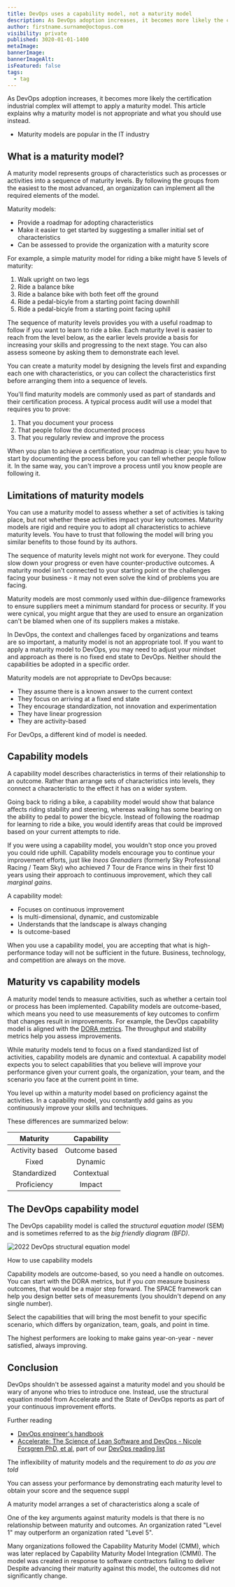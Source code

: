 ```yaml
---
title: DevOps uses a capability model, not a maturity model
description: As DevOps adoption increases, it becomes more likely the certification industrial complex will try to apply the wrong model.
author: firstname.surname@octopus.com
visibility: private
published: 3020-01-01-1400
metaImage: 
bannerImage: 
bannerImageAlt: 
isFeatured: false
tags: 
  - tag
---
```


As DevOps adoption increases, it becomes more likely the certification industrial complex will attempt to apply a maturity model. This article explains why a maturity model is not appropriate and what you should use instead.

- Maturity models are popular in the IT industry


## What is a maturity model?

A maturity model represents groups of characteristics such as processes or activities into a sequence of maturity levels. By following the groups from the easiest to the most advanced, an organization can implement all the required elements of the model.

Maturity models:

- Provide a roadmap for adopting characteristics
- Make it easier to get started by suggesting a smaller initial set of characteristics
- Can be assessed to provide the organization with a maturity score

For example, a simple maturity model for riding a bike might have 5 levels of maturity:

1. Walk upright on two legs
2. Ride a balance bike
3. Ride a balance bike with both feet off the ground
4. Ride a pedal-bicyle from a starting point facing downhill
5. Ride a pedal-bicyle from a starting point facing uphill

The sequence of maturity levels provides you with a useful roadmap to follow if you want to learn to ride a bike. Each maturity level is easier to reach from the level below, as the earlier levels provide a basis for increasing your skills and progressing to the next stage. You can also assess someone by asking them to demonstrate each level.

You can create a maturity model by designing the levels first and expanding each one with characteristics, or you can collect the characteristics first before arranging them into a sequence of levels.

You'll find maturity models are commonly used as part of standards and their certification process. A typical process audit will use a model that requires you to prove:

1. That you document your process
2. That people follow the documented process
3. That you regularly review and improve the process

When you plan to achieve a certification, your roadmap is clear; you have to start by documenting the process before you can tell whether people follow it. In the same way, you can't improve a process until you know people are following it.

## Limitations of maturity models

You can use a maturity model to assess whether a set of activities is taking place, but not whether these activities impact your key outcomes. Maturity models are rigid and require you to adopt all characteristics to achieve maturity levels. You have to trust that following the model will bring you similar benefits to those found by its authors.

The sequence of maturity levels might not work for everyone. They could slow down your progress or even have counter-productive outcomes. A maturity model isn't connected to your starting point or the challenges facing your business - it may not even solve the kind of problems you are facing.

Maturity models are most commonly used within due-diligence frameworks to ensure suppliers meet a minimum standard for process or security. If you were cynical, you might argue that they are used to ensure an organization can't be blamed when one of its suppliers makes a mistake.

In DevOps, the context and challenges faced by organizations and teams are so important, a maturity model is not an appropriate tool. If you want to apply a maturity model to DevOps, you may need to adjust your mindset and approach as there is no fixed end state to DevOps. Neither should the capabilities be adopted in a specific order.

Maturity models are not appropriate to DevOps because:

- They assume there is a known answer to the current context
- They focus on arriving at a fixed end state
- They encourage standardization, not innovation and experimentation
- They have linear progression
- They are activity-based

For DevOps, a different kind of model is needed.

## Capability models

A capability model describes characteristics in terms of their relationship to an outcome. Rather than arrange sets of characteristics into levels, they connect a characteristic to the effect it has on a wider system.

Going back to riding a bike, a capability model would show that balance affects riding stability and steering, whereas walking has some bearing on the ability to pedal to power the bicycle. Instead of following the roadmap for learning to ride a bike, you would identify areas that could be improved based on your current attempts to ride.

If you were using a capability model, you wouldn't stop once you proved you could ride uphill. Capability models encourage you to continue your improvement efforts, just like *Ineos Grenadiers* (formerly Sky Professional Racing / Team Sky) who achieved 7 Tour de France wins in their first 10 years using their approach to continuous improvement, which they call *marginal gains*.

A capability model:

- Focuses on continuous improvement
- Is multi-dimensional, dynamic, and customizable
- Understands that the landscape is always changing
- Is outcome-based

When you use a capability model, you are accepting that what is high-performance today will not be sufficient in the future. Business, technology, and competition are always on the move.

## Maturity vs capability models

A maturity model tends to measure activities, such as whether a certain tool or process has been implemented. Capability models are outcome-based, which means you need to use measurements of key outcomes to confirm that changes result in improvements. For example, the DevOps capability model is aligned with the [DORA metrics](https://octopus.com/devops/metrics/). The throughput and stability metrics help you assess improvements.

While maturity models tend to focus on a fixed standardized list of activities, capability models are dynamic and contextual. A capability model expects you to select capabilities that you believe will improve your performance given your current goals, the organization, your team, and the scenario you face at the current point in time.

You level up within a maturity model based on proficiency against the activities. In a capability model, you constantly add gains as you continuously improve your skills and techniques.

These differences are summarized below:

|    Maturity    |  Capability   |
|:--------------:|:-------------:|
| Activity based | Outcome based |
|     Fixed      |    Dynamic    |
|  Standardized  |  Contextual   |
|  Proficiency   |    Impact     |

## The DevOps capability model

The DevOps capability model is called the *structural equation model* (SEM) and is sometimes referred to as the *big friendly diagram (BFD)*. 

![2022 DevOps structural equation model](2022-structural-equation-model.png)

How to use capability models

Capability models are outcome-based, so you need a handle on outcomes. You can start with the DORA metrics, but if you *can* measure business outcomes, that would be a major step forward. The SPACE framework can help you design better sets of measurements (you shouldn't depend on any single number).

Select the capabilities that will bring the most benefit to your specific scenario, which differs by organization, team, goals, and point in time.

The highest performers are looking to make gains year-on-year - never satisfied, always improving.



## Conclusion

DevOps shouldn't be assessed against a maturity model and you should be wary of anyone who tries to introduce one. Instead, use the structural equation model from Accelerate and the State of DevOps reports as part of your continuous improvement efforts.


Further reading

- [DevOps engineer's handbook](https://octopus.com/devops/)
- [Accelerate: The Science of Lean Software and DevOps - Nicole Forsgren PhD, et al](https://itrevolution.com/product/accelerate/), part of our [DevOps reading list](https://octopus.com/devops/reading-list/)
















The inflexibility of maturity models and the requirement to *do as you are told* 



You can assess your performance by demonstrating each maturity level to obtain your score and the sequence suppl


A maturity model arranges a set of characteristics along a scale of 

One of the key arguments against maturity models is that there is no relationship between maturity and outcomes. An organization rated "Level 1" may outperform an organization rated "Level 5".

Many organizations followed the Capability Maturity Model (CMM), which was later replaced by Capability Maturity Model Integration (CMMI). The model was created in response to software contractors failing to deliver Despite advancing their maturity against this model, the outcomes did not significantly change.

